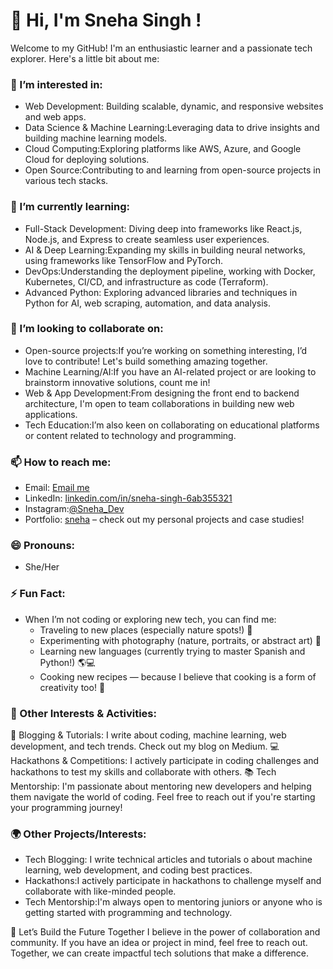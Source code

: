 # 👋 Hi, I'm Sneha Singh ! 

Welcome to my GitHub! I'm an enthusiastic learner and a passionate tech explorer. Here's a little bit about me:

### 👀 I’m interested in:
- Web Development: Building scalable, dynamic, and responsive websites and web apps.
- Data Science & Machine Learning:Leveraging data to drive insights and building machine learning models.
- Cloud Computing:Exploring platforms like AWS, Azure, and Google Cloud for deploying solutions.
- Open Source:Contributing to and learning from open-source projects in various tech stacks.

### 🌱 I’m currently learning:
- Full-Stack Development: Diving deep into frameworks like React.js, Node.js, and Express to create seamless user experiences.
- AI & Deep Learning:Expanding my skills in building neural networks, using frameworks like TensorFlow and PyTorch.
- DevOps:Understanding the deployment pipeline, working with Docker, Kubernetes, CI/CD, and infrastructure as code (Terraform).
- Advanced Python: Exploring advanced libraries and techniques in Python for AI, web scraping, automation, and data analysis.

### 💞️ I’m looking to collaborate on:
- Open-source projects:If you’re working on something interesting, I’d love to contribute! Let's build something amazing together.
- Machine Learning/AI:If you have an AI-related project or are looking to brainstorm innovative solutions, count me in!
- Web & App Development:From designing the front end to backend architecture, I'm open to team collaborations in building new web applications.
- Tech Education:I’m also keen on collaborating on educational platforms or content related to technology and programming.

### 📫 How to reach me:
- Email: [Email me](mailto:snehasinghrs7269@gmail.com)
- LinkedIn: [linkedin.com/in/sneha-singh-6ab355321](https://www.linkedin.com/in/sneha-singh-6ab355321/)
- Instagram:[@Sneha_Dev]()
- Portfolio: [sneha](https://meek-croissant-773a1d.netlify.app/) – check out my personal projects and case studies!

### 😄 Pronouns:
- She/Her

### ⚡ Fun Fact:
- When I’m not coding or exploring new tech, you can find me:
  - Traveling to new places (especially nature spots!) 📍
  - Experimenting with photography (nature, portraits, or abstract art) 📸
  - Learning new languages (currently trying to master Spanish and Python!) 🌎💻
  - Cooking new recipes — because I believe that cooking is a form of creativity too! 🍳
    
### 🌱 Other Interests & Activities:
📝 Blogging & Tutorials: I write about coding, machine learning, web development, and tech trends. Check out my blog on Medium.
💻 Hackathons & Competitions: I actively participate in coding challenges and hackathons to test my skills and collaborate with others.
📚 Tech Mentorship: I'm passionate about mentoring new developers and helping them navigate the world of coding. Feel free to reach out if you're starting your programming journey!

### 🌍 Other Projects/Interests:
- Tech Blogging: I write technical articles and tutorials o about machine learning, web development, and coding best practices.
- Hackathons:I actively participate in hackathons to challenge myself and collaborate with like-minded people.
- Tech Mentorship:I'm always open to mentoring juniors or anyone who is getting started with programming and technology.

🎯 Let’s Build the Future Together
I believe in the power of collaboration and community. If you have an idea or project in mind, feel free to reach out. Together, we can create impactful tech solutions that make a difference.




